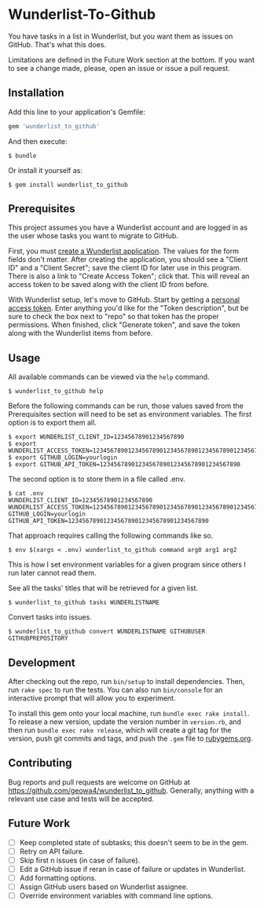 # Wunderlist-To-Github

You have tasks in a list in Wunderlist, but
you want them as issues on GitHub.
That's what this does.

Limitations are defined in the Future Work section at the bottom.
If you want to see a change made, please, open an issue or issue a pull request.

## Installation

Add this line to your application's Gemfile:

```ruby
gem 'wunderlist_to_github'
```

And then execute:

    $ bundle

Or install it yourself as:

    $ gem install wunderlist_to_github

## Prerequisites

This project assumes you have a Wunderlist account and are logged in as the user whose tasks you want to migrate to GitHub.

First, you must [create a Wunderlist application](https://developer.wunderlist.com/apps/new).
The values for the form fields don't matter.
After creating the application, you should see a "Client ID" and a "Client Secret"; save the client ID for later use in this program.
There is also a link to "Create Access Token"; click that.
This will reveal an access token to be saved along with the client ID from before.

With Wunderlist setup, let's move to GitHub.
Start by getting a [personal access token](https://github.com/settings/tokens).
Enter anything you'd like for the "Token description", but
be sure to check the box next to "repo" so that token has the proper permissions.
When finished, click "Generate token", and
save the token along with the Wunderlist items from before.

## Usage

All available commands can be viewed via the `help` command.

    $ wunderlist_to_github help

Before the following commands can be run, those values saved from the Prerequisites section will need to be set as environment variables.
The first option is to export them all.

    $ export WUNDERLIST_CLIENT_ID=12345678901234567890
    $ export WUNDERLIST_ACCESS_TOKEN=123456789012345678901234567890123456789012345678901234567890
    $ export GITHUB_LOGIN=yourlogin
    $ export GITHUB_API_TOKEN=1234567890123456789012345678901234567890

The second option is to store them in a file called .env.

    $ cat .env
    WUNDERLIST_CLIENT_ID=12345678901234567890
    WUNDERLIST_ACCESS_TOKEN=123456789012345678901234567890123456789012345678901234567890
    GITHUB_LOGIN=yourlogin
    GITHUB_API_TOKEN=1234567890123456789012345678901234567890

That approach requires calling the following commands like so.

    $ env $(xargs < .env) wunderlist_to_github command arg0 arg1 arg2

This is how I set environment variables for a given program since others I run later cannot read them.

See all the tasks' titles that will be retrieved for a given list.

    $ wunderlist_to_github tasks WUNDERLISTNAME

Convert tasks into issues.

    $ wunderlist_to_github convert WUNDERLISTNAME GITHUBUSER GITHUBPREPOSITORY

## Development

After checking out the repo, run `bin/setup` to install dependencies.
Then, run `rake spec` to run the tests.
You can also run `bin/console` for an interactive prompt that will allow you to experiment.

To install this gem onto your local machine, run `bundle exec rake install`.
To release a new version, update the version number in `version.rb`, and
then run `bundle exec rake release`, which will create a git tag for the version, push git commits and tags, and push the `.gem` file to [rubygems.org](https://rubygems.org).

## Contributing

Bug reports and pull requests are welcome on GitHub at https://github.com/geowa4/wunderlist_to_github.
Generally, anything with a relevant use case and tests will be accepted.

## Future Work

- [ ] Keep completed state of subtasks; this doesn't seem to be in the gem.
- [ ] Retry on API failure.
- [ ] Skip first n issues (in case of failure).
- [ ] Edit a GitHub issue if reran in case of failure or updates in Wunderlist.
- [ ] Add formatting options.
- [ ] Assign GitHub users based on Wunderlist assignee.
- [ ] Override environment variables with command line options.
